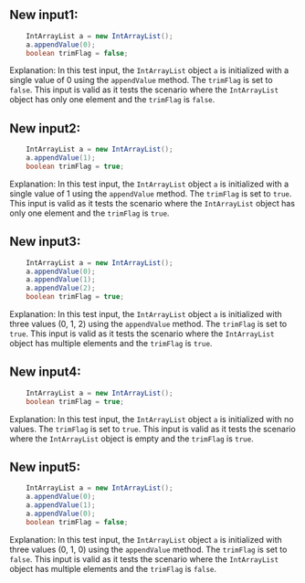 ## New input1:
```java
    IntArrayList a = new IntArrayList();
    a.appendValue(0);
    boolean trimFlag = false;
```
Explanation: In this test input, the `IntArrayList` object `a` is initialized with a single value of 0 using the `appendValue` method. The `trimFlag` is set to `false`. This input is valid as it tests the scenario where the `IntArrayList` object has only one element and the `trimFlag` is `false`.

## New input2:
```java
    IntArrayList a = new IntArrayList();
    a.appendValue(1);
    boolean trimFlag = true;
```
Explanation: In this test input, the `IntArrayList` object `a` is initialized with a single value of 1 using the `appendValue` method. The `trimFlag` is set to `true`. This input is valid as it tests the scenario where the `IntArrayList` object has only one element and the `trimFlag` is `true`.

## New input3:
```java
    IntArrayList a = new IntArrayList();
    a.appendValue(0);
    a.appendValue(1);
    a.appendValue(2);
    boolean trimFlag = true;
```
Explanation: In this test input, the `IntArrayList` object `a` is initialized with three values (0, 1, 2) using the `appendValue` method. The `trimFlag` is set to `true`. This input is valid as it tests the scenario where the `IntArrayList` object has multiple elements and the `trimFlag` is `true`.

## New input4:
```java
    IntArrayList a = new IntArrayList();
    boolean trimFlag = true;
```
Explanation: In this test input, the `IntArrayList` object `a` is initialized with no values. The `trimFlag` is set to `true`. This input is valid as it tests the scenario where the `IntArrayList` object is empty and the `trimFlag` is `true`.

## New input5:
```java
    IntArrayList a = new IntArrayList();
    a.appendValue(0);
    a.appendValue(1);
    a.appendValue(0);
    boolean trimFlag = false;
```
Explanation: In this test input, the `IntArrayList` object `a` is initialized with three values (0, 1, 0) using the `appendValue` method. The `trimFlag` is set to `false`. This input is valid as it tests the scenario where the `IntArrayList` object has multiple elements and the `trimFlag` is `false`.